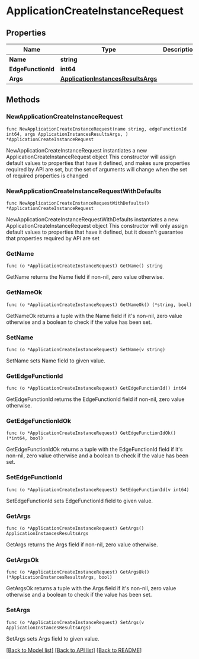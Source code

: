 # ApplicationCreateInstanceRequest

## Properties

Name | Type | Description | Notes
------------ | ------------- | ------------- | -------------
**Name** | **string** |  | 
**EdgeFunctionId** | **int64** |  | 
**Args** | [**ApplicationInstancesResultsArgs**](ApplicationInstancesResultsArgs.md) |  | 

## Methods

### NewApplicationCreateInstanceRequest

`func NewApplicationCreateInstanceRequest(name string, edgeFunctionId int64, args ApplicationInstancesResultsArgs, ) *ApplicationCreateInstanceRequest`

NewApplicationCreateInstanceRequest instantiates a new ApplicationCreateInstanceRequest object
This constructor will assign default values to properties that have it defined,
and makes sure properties required by API are set, but the set of arguments
will change when the set of required properties is changed

### NewApplicationCreateInstanceRequestWithDefaults

`func NewApplicationCreateInstanceRequestWithDefaults() *ApplicationCreateInstanceRequest`

NewApplicationCreateInstanceRequestWithDefaults instantiates a new ApplicationCreateInstanceRequest object
This constructor will only assign default values to properties that have it defined,
but it doesn't guarantee that properties required by API are set

### GetName

`func (o *ApplicationCreateInstanceRequest) GetName() string`

GetName returns the Name field if non-nil, zero value otherwise.

### GetNameOk

`func (o *ApplicationCreateInstanceRequest) GetNameOk() (*string, bool)`

GetNameOk returns a tuple with the Name field if it's non-nil, zero value otherwise
and a boolean to check if the value has been set.

### SetName

`func (o *ApplicationCreateInstanceRequest) SetName(v string)`

SetName sets Name field to given value.


### GetEdgeFunctionId

`func (o *ApplicationCreateInstanceRequest) GetEdgeFunctionId() int64`

GetEdgeFunctionId returns the EdgeFunctionId field if non-nil, zero value otherwise.

### GetEdgeFunctionIdOk

`func (o *ApplicationCreateInstanceRequest) GetEdgeFunctionIdOk() (*int64, bool)`

GetEdgeFunctionIdOk returns a tuple with the EdgeFunctionId field if it's non-nil, zero value otherwise
and a boolean to check if the value has been set.

### SetEdgeFunctionId

`func (o *ApplicationCreateInstanceRequest) SetEdgeFunctionId(v int64)`

SetEdgeFunctionId sets EdgeFunctionId field to given value.


### GetArgs

`func (o *ApplicationCreateInstanceRequest) GetArgs() ApplicationInstancesResultsArgs`

GetArgs returns the Args field if non-nil, zero value otherwise.

### GetArgsOk

`func (o *ApplicationCreateInstanceRequest) GetArgsOk() (*ApplicationInstancesResultsArgs, bool)`

GetArgsOk returns a tuple with the Args field if it's non-nil, zero value otherwise
and a boolean to check if the value has been set.

### SetArgs

`func (o *ApplicationCreateInstanceRequest) SetArgs(v ApplicationInstancesResultsArgs)`

SetArgs sets Args field to given value.



[[Back to Model list]](../README.md#documentation-for-models) [[Back to API list]](../README.md#documentation-for-api-endpoints) [[Back to README]](../README.md)


